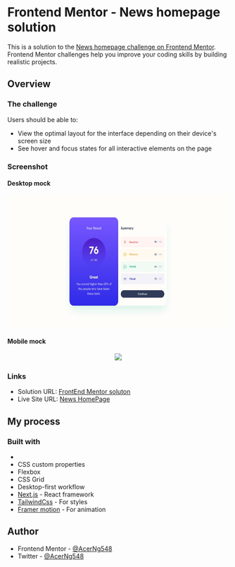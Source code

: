 # Frontend Mentor - News homepage solution

This is a solution to the [News homepage challenge on Frontend Mentor](https://www.frontendmentor.io/challenges/news-homepage-H6SWTa1MFl). Frontend Mentor challenges help you improve your coding skills by building realistic projects.

## Overview

### The challenge

Users should be able to:

- View the optimal layout for the interface depending on their device's screen size
- See hover and focus states for all interactive elements on the page

### Screenshot

#### Desktop mock

<div align="center">
  <img src="/desktop.jpg" width="504" height="300" />
</div>

#### Mobile mock

<div align="center">
  <img src="/mobile.jpg width="200" height="393" />
</div>

### Links

- Solution URL: [FrontEnd Mentor soluton](https://your-solution-url.com)
- Live Site URL: [News HomePage](https://news-homepage-lt65-jb8x5znso-acerng548.vercel.app/)

## My process

### Built with

-
- CSS custom properties
- Flexbox
- CSS Grid
- Desktop-first workflow
- [Next.js](https://nextjs.org/) - React framework
- [TailwindCss](https://tailwindcss.com) - For styles
- [Framer motion](https://www.framer.com/motion/) - For animation

## Author

- Frontend Mentor - [@AcerNg548](https://www.frontendmentor.io/profile/AcerNg548)
- Twitter - [@AcerNg548](https://www.twitter.com/AcerNg548)
